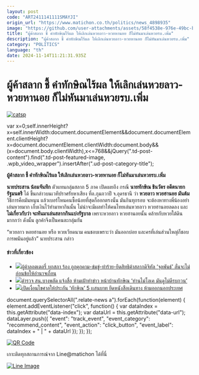 ```yaml
---
layout: post
code: "ART2411141111SMAYJI"
origin_url: "https://www.matichon.co.th/politics/news_4898935"
image: "https://github.com/user-attachments/assets/58f4538e-976e-49bc-b509-4c667d3ce74a"
title: "ผู้ค้าสลาก ชี้ คำทักษิณไร้ผล ให้เลิกเล่นหวยลาว-หวยหานอย ก็ไม่หันมาเล่นหวยรบ.เพิ่ม"
description: "ผู้ค้าสลาก ชี้ คำทักษิณไร้ผล ให้เลิกเล่นหวยลาว-หวยหานอย ก็ไม่หันมาเล่นหวยรบ.เพิ่ม"
category: "POLITICS"
language: "th"
date: 2024-11-14T11:21:31.935Z
---
```


# ผู้ค้าสลาก ชี้ คำทักษิณไร้ผล ให้เลิกเล่นหวยลาว-หวยหานอย ก็ไม่หันมาเล่นหวยรบ.เพิ่ม

[![](https://www.matichon.co.th/wp-content/uploads/2024/11/catsp.jpg "catsp")](https://www.matichon.co.th/wp-content/uploads/2024/11/catsp.jpg)

var x=0;self.innerHeight?x=self.innerWidth:document.documentElement&&document.documentElement.clientHeight?x=document.documentElement.clientWidth:document.body&&(x=document.body.clientWidth),x<=768&&jQuery(".td-post-content").find(".td-post-featured-image, .wpb\_video\_wrapper").insertAfter(".ud-post-category-title");

**ผู้ค้าสลาก ชี้ คำทักษิณไร้ผล ให้เลิกเล่นหวยลาว-หวยหานอย ก็ไม่หันมาเล่นหวยรบ.เพิ่ม**

**นายประสาน น้อมจันทึก** ตัวแทนกลุ่มสลาก 5 ภาค เปิดเผยถึง กรณี **นายทักษิณ ชินวัตร อดีตนายกรัฐมนตรี** ได้ ขึ้นกล่าวบนเวทีปราศรัยหาเสียง ที่อ.กุมภวาปี จ.อุดรธานี ว่า **หวยลาว หวยฮานอย มันต้ม** วิธีการคือมันหนุน แล้วเบอร์ไหนคนซื้อน้อยที่สุดก็ออกตรงนั้น มันกินทุกรอบ จะต้องหาทางพี่น้องอย่าเล่นหวยมาก เก็บเงินไว้ทำมาหากินนั้น ไม่น่าจะมีผลทำให้คนไทยเล่นหวยลาว หวยฮานอยลดลง และ**ไม่เกี่ยวกับว่า จะหันมาเล่นสลากกินแบ่งรัฐบาล** เพราะหวยลาว หวยฮานอยนั้น คล้ายกับหวยใต้ดินมากกว่า ดังนั้น ลูกค้าจึงเป็นคนละกลุ่มกัน

“หวยลาว หอยฮานอย หรือ หวยเวียดนาม คนชอบเพราะว่า มันออกบ่อย และครที่เล่นส่วนใหญ่ก็ชอบการพนันอยู่แล้ว” นายประสาน กล่าว

#### ข่าวที่เกี่ยวข้อง

*   [![](https://www.matichon.co.th/wp-content/uploads/2024/09/jp728.jpg)ผู้ค้าลอตเตอรี่ บุกสภา ร้อง ถูกคุกคาม-ข่มขู่-ทำร้าย-ยึดสิทธิค้าสลากดิจิทัล ‘จุลพันธ์’ ลั่นจะไม่อ่อนข้อให้อำนาจเถื่อน](https://www.matichon.co.th/politics/news_4812494)
*   [![](https://www.matichon.co.th/wp-content/uploads/2024/08/9898-1.jpg)ตำรวจ สน.บางพลัด แจ้งสื่อ ห้ามเฝ้าทำข่าว หน้าบ้านทักษิณ ‘ท่านไม่โอเค มันดูไม่ดีรบกวน’](https://www.matichon.co.th/politics/news_4743881)
*   [![](https://www.matichon.co.th/wp-content/uploads/2024/06/32-4.jpg)เปิดเงื่อนไขศาลให้ประกัน ‘ทักษิณ’ 5 เเสนบาท ยึดหนังสือเดินทาง ห้ามออกนอกประเทศ](https://www.matichon.co.th/politics/news_4634165)

document.querySelectorAll(".relate-news a").forEach(function(element) { element.addEventListener("click", function() { var dataIndex = this.getAttribute("data-index"); var dataUrl = this.getAttribute("data-url"); dataLayer.push({ "event": "track\_event", "event\_category": "recommend\_content", "event\_action": "click\_button", "event\_label": dataIndex + " | " + dataUrl }); }); });

[![QR Code](https://www.matichon.co.th/wp-content/uploads/2023/07/wob1371z.jpg)](https://lin.ee/ht0nDxX)

เกาะติดทุกสถานการณ์จาก Line@matichon ได้ที่นี่

[![Line Image](https://www.matichon.co.th/wp-content/uploads/2023/07/th.png)](https://lin.ee/ht0nDxX)